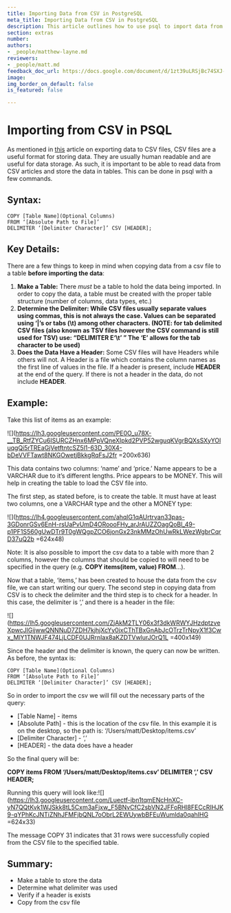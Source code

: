 ```yaml
---
title: Importing Data from CSV in PostgreSQL
meta_title: Importing Data from CSV in PostgreSQL
description: This article outlines how to use psql to import data from csv files.
section: extras
number: 
authors:
- _people/matthew-layne.md
reviewers:
- _people/matt.md
feedback_doc_url: https://docs.google.com/document/d/1zt39uLRSjBc74SXJ-xioYcN9XZDs7NarubmVqn0qrwk/edit?usp=sharing
image: 
img_border_on_default: false
is_featured: false

---
```

# Importing from CSV in PSQL

As mentioned in [this](/learn-sql/how-to-export-data-to-csv-or-excel/) article on exporting data to CSV files, CSV files are a useful format for storing data. They are usually human readable and are useful for data storage. As such, it is important to be able to read data from CSV articles and store the data in tables. This can be done in psql with a few commands.

## Syntax:

    COPY [Table Name](Optional Columns) 
    FROM ‘[Absolute Path to File]’ 
    DELIMITER ‘[Delimiter Character]’ CSV [HEADER];

## Key Details:

There are a few things to keep in mind when copying data from a csv file to a table **before importing the data**:

1. **Make a Table:** There _must_ be a table to hold the data being imported. In order to copy the data, a table must be created with the proper table structure (number of columns, data types, etc.)
2. **Determine the Delimiter: While CSV files usually separate values using commas, this is not always the case. Values can be separated using ‘|’s or tabs (\\t) among other characters. (NOTE: for tab delimited CSV files (also known as TSV files however the CSV command is still used for TSV) use: “DELIMITER E‘\\t’ ” The ‘E’ allows for the tab character to be used)**
3. **Does the Data Have a Header:** Some CSV files will have Headers while others will not. A Header is a file which contains the column names as the first line of values in the file. If a header is present, include **HEADER** at the end of the query. If there is not a header in the data, do not include **HEADER**.

## Example:

Take this list of items as an example:

![](https://lh3.googleusercontent.com/PE0O_u78X-__TB_RtfZYCu6ISURCZHnx6MPpVQneXIpkd2PVP52wguqKVgrBQXsSXyYOluqgQi5rTREaGjVetftntcSZ5l1-63D_30X4-bDeVVFTawt8NKGOwetjBkkgRqFsJ2fr =200x636)

This data contains two columns: ‘name’ and ‘price.’ Name appears to be a VARCHAR due to it’s different lengths. Price appears to be MONEY. This will help in creating the table to load the CSV file into.

The first step, as stated before, is to create the table. It must have at least two columns, one a VARCHAR type and the other a MONEY type:

![](https://lh4.googleusercontent.com/ahqlG1qAUrtrvan33pas-3GDonrGSv6EnH-rsUaPvUmD4ORoooFHy_arJrAUZZOagQoBl_49-p1PF1S560gUwDTr9T0gWQgpZCO6jonGx23nkMMzOhUwRkLWezWgbrCqrD37uQ2b =624x48)

Note: It is also possible to import the csv data to a table with more than 2 columns, however the columns that should be copied to will need to be specified in the query (e.g. **COPY items(item, value) FROM**...).

Now that a table, ‘items,’ has been created to house the data from the csv file, we can start writing our query. The second step in copying data from CSV is to check the delimiter and the third step is to check for a header. In this case, the delimiter is ‘,’ and there is a header in the file:

![](https://lh5.googleusercontent.com/ZjAkM2TLY06x3f3dkWRWYJHzdptzveXpwcJlGijwwQNNNuD7ZDH7kjhjXcYy0jxCThTBxGnAbJcOTrzTrNpyX1f3Cwx_MlY1TNWJF474LjLCDF0UJRrnlax8aKZDTVwlurJOrQ1L =400x149)

Since the header and the delimiter is known, the query can now be written. As before, the syntax is:

    COPY [Table Name](Optional Columns) 
    FROM ‘[Absolute Path to File]’ 
    DELIMITER ‘[Delimiter Character]’ CSV [HEADER];

So in order to import the csv we will fill out the necessary parts of the query:

* \[Table Name\] - items
* \[Absolute Path\] - this is the location of the csv file. In this example it is on the desktop, so the path is: ‘/Users/matt/Desktop/items.csv’
* \[Delimiter Character\] - ‘,’
* \[HEADER\] - the data does have a header

So the final query will be:

**COPY items FROM ‘/Users/matt/Desktop/items.csv’ DELIMITER ‘,’ CSV HEADER;**

Running this query will look like:![](https://lh3.googleusercontent.com/Luectf-jbn1tqmENcHnXC-yN7QQtKvk1WJSkk8tL5Cxm3aFjxw_F5BNvCfC2sbVN2JFFoRHl8FECcRIHJK9-qYPhKcJNTiZNhJFMFjbQNL7oObrL2EWUywbBFEuWumlda0qahIHG =624x33)

The message COPY 31 indicates that 31 rows were successfully copied from the CSV file to the specified table.

## Summary:

* Make a table to store the data
* Determine what delimiter was used
* Verify if a header is exists
* Copy from the csv file